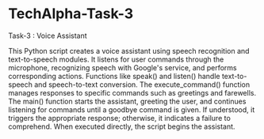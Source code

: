 # TechAlpha-Task-3
Task-3 : Voice Assistant

This Python script creates a voice assistant using speech recognition and text-to-speech modules. It listens for user commands through the microphone, recognizing speech with Google's service, and performs corresponding actions. Functions like speak() and listen() handle text-to-speech and speech-to-text conversion. The execute_command() function manages responses to specific commands such as greetings and farewells. The main() function starts the assistant, greeting the user, and continues listening for commands until a goodbye command is given. If understood, it triggers the appropriate response; otherwise, it indicates a failure to comprehend. When executed directly, the script begins the assistant.
